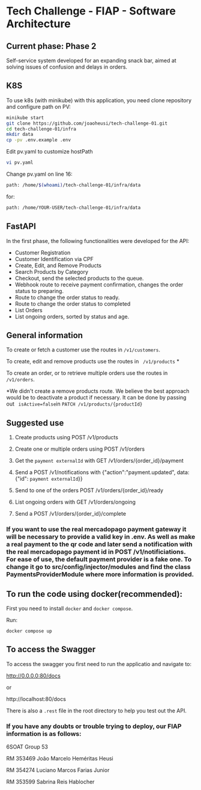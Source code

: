 # Tech Challenge - FIAP - Software Architecture
## Current phase: Phase 2

Self-service system developed for an expanding snack bar, aimed at solving issues of confusion and delays in orders.

## K8S

To use k8s (with minikube) with this application, you need clone repository and configure path on PV:
```bash
minikube start
git clone https://github.com/joaoheusi/tech-challenge-01.git
cd tech-challenge-01/infra
mkdir data
cp -pv .env.example .env
```
Edit pv.yaml to customize hostPath
```bash
vi pv.yaml
```
Change pv.yaml on line 16:
```bash
path: /home/$(whoami)/tech-challenge-01/infra/data
```
for:
```bash
path: /home/YOUR-USER/tech-challenge-01/infra/data
```

## FastAPI

In the first phase, the following functionalities were developed for the API:

* Customer Registration
* Customer Identification via CPF 
* Create, Edit, and Remove Products 
* Search Products by Category
* Checkout, send the selected products to the queue.
* Webhook route to receive payment confirmation, changes the order status to preparing.
* Route to change the order status to ready.
* Route to change the order status to completed
* List Orders
* List ongoing orders, sorted by status and age.

## General information

To create or fetch a customer use the routes in ```/v1/customers```.

To create, edit and remove products use the routes in ``` /v1/products``` *

To create an order, or to retrieve multiple orders use the routes in ``` /v1/orders ```.

*We didn't create a remove products route. We believe the best approach would be to deactivate a product if necessary. It can be done by passing out ``` isActive=false```in ```PATCH /v1/products/{productId}```

## Suggested use

1) Create products using POST /v1/products

2) Create one or multiple orders using POST /v1/orders

3) Get the ```payment externalId``` with GET /v1/orders/{order_id}/payment

4) Send a POST /v1/notifications with {"action":"payment.updated", data: {"id": ```payment externalId```}}

5) Send to one of the orders POST /v1/orders/{order_id}/ready

6) List ongoing orders with GET /v1/orders/ongoing

7) Send a POST /v1/orders/{order_id}/complete

### If you want to use the real mercadopago payment gateway it will be necessary to provide a valid key in .env. As well as make a real payment to the qr code and later send a notification with the real mercadopago payment id in POST /v1/notificiations. For ease of use, the default payment provider is a fake one. To change it go to src/config/injector/modules and find the class PaymentsProviderModule where more information is provided.


## To run the code using docker(recommended):

First you need to install  ```docker``` and ```docker compose```.

Run:
```
docker compose up
```

## To access the Swagger

To access the swagger you first need to run the applicatio and navigate to:

http://0.0.0.0:80/docs

or 

http://localhost:80/docs

There is also a ```.rest``` file in the root directory to help you test out the API.


### If you have any doubts or trouble trying to deploy, our FIAP information is as follows:


6SOAT
Group 53

RM 353469 João Marcelo Heméritas Heusi

RM 354274 Luciano Marcos Farias Junior

RM 353599 Sabrina Reis Hablocher
